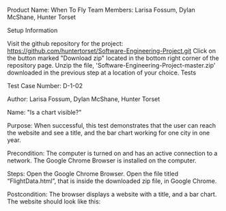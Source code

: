 Product Name: When To Fly Team Members: Larisa Fossum, Dylan McShane, Hunter Torset

Setup Information

Visit the github repository for the project: https://github.com/huntertorset/Software-Engineering-Project.git
Click on the button marked "Download zip" located in the bottom right corner of the repository page.
Unzip the file, 'Software-Engineering-Project-master.zip' downloaded in the previous step at a location of your choice.
Tests

Test Case Number: D-1-02

Author: Larisa Fossum, Dylan McShane, Hunter Torset

Name: "Is a chart visible?"

Purpose: When successful, this test demonstrates that the user can reach the website and see a title, and the bar chart working for one city in one year.

Precondition: The computer is turned on and has an active connection to a network. The Google Chrome Browser is installed on the computer.

Steps: Open the Google Chrome Browser. Open the file titled “FlightData.html”, that is inside the downloaded zip file, in Google Chrome.

Postcondition: The browser displays a website with a title, and a bar chart. The website should look like this: